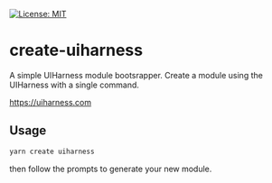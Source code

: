 [![License: MIT](https://img.shields.io/badge/License-MIT-green.svg)](https://opensource.org/licenses/MIT)

# create-uiharness

A simple UIHarness module bootsrapper.
Create a module using the UIHarness with a single command.

https://uiharness.com

## Usage

```bash
yarn create uiharness
```

then follow the prompts to generate your new module.
